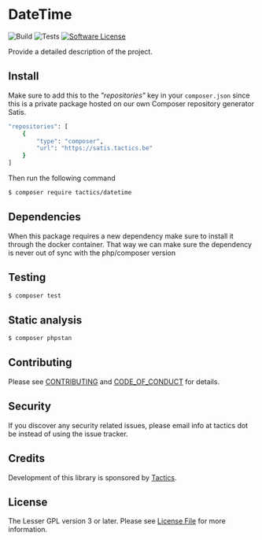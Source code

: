 [project-name]: DateTime
[project-url]: https://github.com/Tactics/DateTime
[project-build]: https://github.com/Tactics/DateTime/actions/workflows/quality_assurance.yaml/badge.svg
[project-tests]: https://github.com/Tactics/DateTime/blob/main/badge-coverage.svg

# DateTime
![Build][project-build]
![Tests][project-tests]
[![Software License][ico-license]](LICENSE.md)

Provide a detailed description of the project.

## Install

Make sure to add this to the *"repositories"* key in your ```composer.json```
since this is a private package hosted on our own Composer repository generator Satis.

```bash
"repositories": [
    {
        "type": "composer",
        "url": "https://satis.tactics.be"
    }
]
````

Then run the following command

``` bash
$ composer require tactics/datetime
```

## Dependencies

When this package requires a new dependency make sure to install it through the docker container.
That way we can make sure the dependency is never out of sync with the php/composer version

## Testing

``` bash
$ composer test
```

## Static analysis

``` bash
$ composer phpstan
```

## Contributing

Please see [CONTRIBUTING](CONTRIBUTING.md) and [CODE_OF_CONDUCT](CODE_OF_CONDUCT.md) for details.

## Security

If you discover any security related issues, please email info at tactics dot be instead of using the issue tracker.

## Credits

Development of this library is sponsored by [Tactics]([link-owner]).

## License

The Lesser GPL version 3 or later. Please see [License File](LICENSE.md) for more information.

[link-owner]: https://github.com/Tactics
[link-contributors]: ../../contributors
[ico-license]: https://img.shields.io/badge/License-AGPLv3-green.svg?style=flat-square


